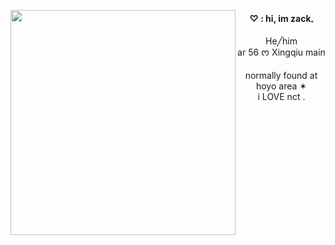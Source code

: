 <img align="left" src="https://i.pinimg.com/736x/cd/f0/b2/cdf0b22efbbc920e37bd91b47a5a23e5.jpg" width="360"> <p align="center"> **♡ : hi, im zack𓈒** <br>
<br> He╱him <br> ar 56 ᰔ Xingqiu main <br> <br> normally found at hoyo area ✶ <br> i LOVE nct . </p>

<br>

